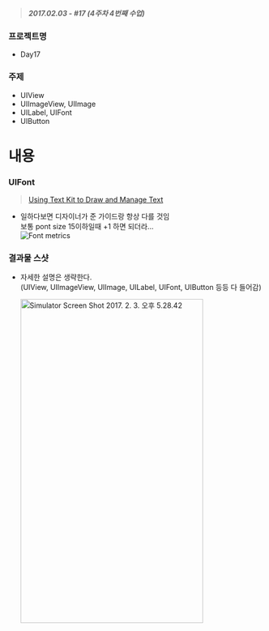 > ##### 2017.02.03 -  #17 (4주차 4번째 수업)

### 프로젝트명
- Day17  

### 주제  
- UIView
- UIImageView, UIImage
- UILabel, UIFont
- UIButton

# 내용  
### UIFont
> [Using Text Kit to Draw and Manage Text](https://developer.apple.com/library/content/documentation/StringsTextFonts/Conceptual/TextAndWebiPhoneOS/CustomTextProcessing/CustomTextProcessing.html)  

  - 일하다보면 디자이너가 준 가이드랑 항상 다를 것임  
    보통 pont size 15이하일때 +1 하면 되더라...  
    ![Font metrics](https://developer.apple.com/library/content/documentation/StringsTextFonts/Conceptual/TextAndWebiPhoneOS/Art/textpg_intro_2x.png)
    
    
    
### 결과물 스샷
- 자세한 설명은 생략한다.  
  (UIView, UIImageView, UIImage, UILabel, UIFont, UIButton 등등 다 들어감)  

  <a data-flickr-embed="true"  href="https://www.flickr.com/photos/145858067@N03/32557808081/in/dateposted-public/" title="Simulator Screen Shot 2017. 2. 3. 오후 5.28.42"><img src="https://c1.staticflickr.com/1/348/32557808081_d8a7a3ca13_z.jpg" width="360" height="640" alt="Simulator Screen Shot 2017. 2. 3. 오후 5.28.42"></a>  

